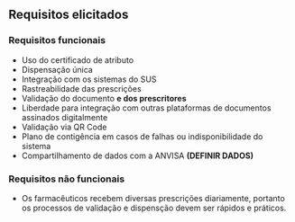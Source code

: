 ## Requisitos elicitados

### Requisitos funcionais
- Uso do certificado de atributo
- Dispensação única
- Integração com os sistemas do SUS
- Rastreabilidade das prescrições
- Validação do documento **e dos prescritores**
- Liberdade para integração com outras plataformas de documentos assinados digitalmente
- Validação via QR Code
- Plano de contigência em casos de falhas ou indisponibilidade do sistema
- Compartilhamento de dados com a ANVISA **(DEFINIR DADOS)**

### Requisitos não funcionais
- Os farmacêuticos recebem diversas prescrições diariamente, portanto os processos de validação e dispensção devem ser rápidos e práticos. 